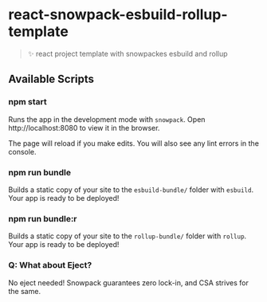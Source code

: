 # react-snowpack-esbuild-rollup-template

> ✨ react project template with snowpackes esbuild and rollup 

## Available Scripts
### npm start

Runs the app in the development mode with `snowpack`.
Open http://localhost:8080 to view it in the browser.

The page will reload if you make edits.
You will also see any lint errors in the console.

### npm run bundle

Builds a static copy of your site to the `esbuild-bundle/` folder with `esbuild`.
Your app is ready to be deployed!

### npm run bundle:r

Builds a static copy of your site to the `rollup-bundle/` folder with `rollup`.
Your app is ready to be deployed!

### Q: What about Eject?

No eject needed! Snowpack guarantees zero lock-in, and CSA strives for the same.

